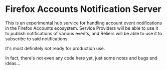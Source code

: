 Firefox Accounts Notification Server
====================================

This is an experimental hub service for handling account event notifications
in the Firefox Accounts ecosystem.  Service Providers will be able to use it
to publish notifications of various events, and Reliers will be able to use it
to subscribe to said notifications.

It's most definitely *not* ready for production use.

In fact, there's not even any code here yet, just some notes and bugs and
ideas...
